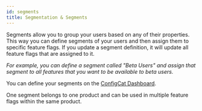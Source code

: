 ```yaml
---
id: segments
title: Segmentation & Segments
---
```

Segments allow you to group your users based on any of their properties. This way you can 
define segments of your users and then assign them to specific feature flags. If you update a segment definition, it will update all 
feature flags that are assigned to it.

*For example, you can define a segment called "Beta Users" and assign that segment to all features that you want to be available to beta users.*

You can define your segments on the [ConfigCat Dashboard](https://app.configcat.com/product/segments).

One segment belongs to one product and can be used in multiple feature flags within the same product.